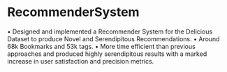 # RecommenderSystem
• Designed and implemented a Recommender System for the Delicious Dataset to produce Novel and Serendipitous Recommendations. 
• Around 68k Bookmarks and 53k tags.
• More time efficient than previous approaches and produced highly serendipitous results with a marked increase in user satisfaction and precision metrics. 
